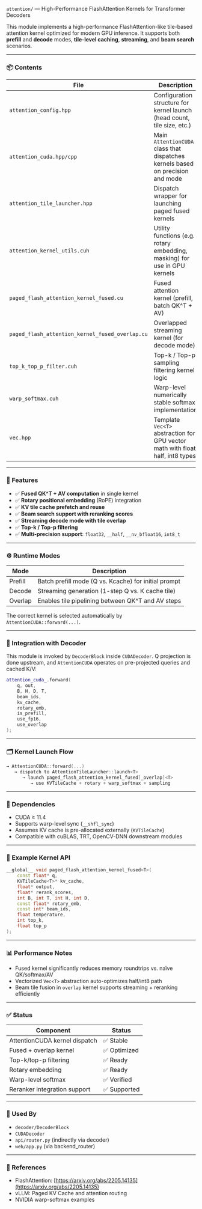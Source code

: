`attention/` — High-Performance FlashAttention Kernels for Transformer Decoders

This module implements a high-performance FlashAttention-like tile-based attention kernel optimized for modern GPU inference. It supports both **prefill** and **decode** modes, **tile-level caching**, **streaming**, and **beam search** scenarios.

---

### 📦 Contents

| File | Description |
|------|-------------|
| `attention_config.hpp` | Configuration structure for kernel launch (head count, tile size, etc.) |
| `attention_cuda.hpp/cpp` | Main `AttentionCUDA` class that dispatches kernels based on precision and mode |
| `attention_tile_launcher.hpp` | Dispatch wrapper for launching paged fused kernels |
| `attention_kernel_utils.cuh` | Utility functions (e.g. rotary embedding, masking) for use in GPU kernels |
| `paged_flash_attention_kernel_fused.cu` | Fused attention kernel (prefill, batch QK^T + AV) |
| `paged_flash_attention_kernel_fused_overlap.cu` | Overlapped streaming kernel (for decode mode) |
| `top_k_top_p_filter.cuh` | Top-k / Top-p sampling filtering kernel logic |
| `warp_softmax.cuh` | Warp-level numerically stable softmax implementation |
| `vec.hpp` | Template `Vec<T>` abstraction for GPU vector math with float, half, int8 types |

---

### 🚀 Features

- ✅ **Fused QK^T + AV computation** in single kernel
- ✅ **Rotary positional embedding** (RoPE) integration
- ✅ **KV tile cache prefetch and reuse**
- ✅ **Beam search support with reranking scores**
- ✅ **Streaming decode mode with tile overlap**
- ✅ **Top-k / Top-p filtering**
- ✅ **Multi-precision support**: `float32`, `__half`, `__nv_bfloat16`, `int8_t`

---

### ⚙️ Runtime Modes

| Mode      | Description                     |
|-----------|---------------------------------|
| Prefill   | Batch prefill mode (Q vs. Kcache) for initial prompt |
| Decode    | Streaming generation (1-step Q vs. K cache tile) |
| Overlap   | Enables tile pipelining between QK^T and AV steps |

The correct kernel is selected automatically by `AttentionCUDA::forward(...)`.

---

### 🧠 Integration with Decoder

This module is invoked by `DecoderBlock` inside `CUDADecoder`. Q projection is done upstream, and `AttentionCUDA` operates on pre-projected queries and cached K/V:

```cpp
attention_cuda_.forward(
    q, out,
    B, H, D, T,
    beam_ids,
    kv_cache,
    rotary_emb,
    is_prefill,
    use_fp16,
    use_overlap
);
```

---

### 🗂️ Kernel Launch Flow

```cpp
→ AttentionCUDA::forward(...)
   → dispatch to AttentionTileLauncher::launch<T>
      → launch paged_flash_attention_kernel_fused[_overlap]<T>
         → use KVTileCache + rotary + warp_softmax + sampling
```

---

### 📐 Dependencies

- CUDA ≥ 11.4
- Supports warp-level sync (`__shfl_sync`)
- Assumes KV cache is pre-allocated externally (`KVTileCache`)
- Compatible with cuBLAS, TRT, OpenCV-DNN downstream modules

---

### 📄 Example Kernel API

```cpp
__global__ void paged_flash_attention_kernel_fused<T>(
    const float* q,
    KVTileCache<T>* kv_cache,
    float* output,
    float* rerank_scores,
    int B, int T, int H, int D,
    const float* rotary_emb,
    const int* beam_ids,
    float temperature,
    int top_k,
    float top_p
);
```

---

### 📊 Performance Notes

- Fused kernel significantly reduces memory roundtrips vs. naïve QK/softmax/AV
- Vectorized `Vec<T>` abstraction auto-optimizes half/int8 path
- Beam tile fusion in `overlap` kernel supports streaming + reranking efficiently

---

### ✅ Status

| Component                 | Status |
|--------------------------|--------|
| AttentionCUDA kernel dispatch | ✅ Stable |
| Fused + overlap kernel         | ✅ Optimized |
| Top-k/top-p filtering          | ✅ Ready |
| Rotary embedding               | ✅ Ready |
| Warp-level softmax             | ✅ Verified |
| Reranker integration support   | ✅ Supported |

---

### 📂 Used By

- `decoder/DecoderBlock`
- `CUDADecoder`
- `api/router.py` (indirectly via decoder)
- `web/app.py` (via backend_router)

---

### 📘 References

- FlashAttention: [https://arxiv.org/abs/2205.14135](https://arxiv.org/abs/2205.14135)
- vLLM: Paged KV Cache and attention routing
- NVIDIA warp-softmax examples

